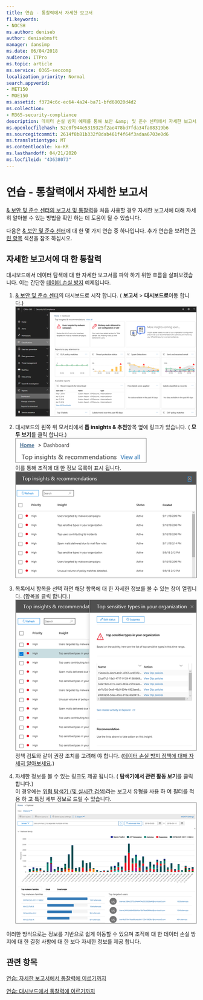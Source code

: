 ```yaml
---
title: 연습 - 통찰력에서 자세한 보고서
f1.keywords:
- NOCSH
ms.author: deniseb
author: denisebmsft
manager: dansimp
ms.date: 06/04/2018
audience: ITPro
ms.topic: article
ms.service: O365-seccomp
localization_priority: Normal
search.appverid:
- MET150
- MOE150
ms.assetid: f3724c6c-ec64-4a24-ba71-bfd68020d4d2
ms.collection:
- M365-security-compliance
description: 데이터 손실 방지 예제를 통해 보안 &amp; 및 준수 센터에서 자세한 보고서로 이동 하는 방법에 대해 알아봅니다.
ms.openlocfilehash: 52c0f944e5319325f2ae478bd7fda34fa08319b6
ms.sourcegitcommit: 2614f8b81b332f8dab461f4f64f3adaa6703e0d6
ms.translationtype: MT
ms.contentlocale: ko-KR
ms.lasthandoff: 04/21/2020
ms.locfileid: "43638073"
---
```

# <a name="walkthrough---from-an-insight-to-a-detailed-report"></a>연습 - 통찰력에서 자세한 보고서

[ &amp; 보안 및 준수 센터의 보고서 및 통찰력](reports-and-insights-in-security-and-compliance.md)을 처음 사용할 경우 자세한 보고서에 대해 자세히 알아볼 수 있는 방법을 확인 하는 데 도움이 될 수 있습니다. 
  
다음은 [ &amp; 보안 및 준수 센터](https://protection.office.com)에 대 한 몇 가지 연습 중 하나입니다. 추가 연습을 보려면 [관련 항목](#related-topics) 섹션을 참조 하십시오. 
  
## <a name="from-an-insight-to-a-detailed-report"></a>자세한 보고서에 대 한 통찰력

대시보드에서 데이터 탐색에 대 한 자세한 보고서를 파악 하기 위한 흐름을 살펴보겠습니다. 이는 간단한 [데이터 손실 방지](../../compliance/data-loss-prevention-policies.md) 예제입니다. 
  
1. [ &amp; 보안 및 준수 센터](https://protection.office.com)의 대시보드로 시작 합니다. ( **보고서** \> **대시보드로**이동 합니다.)<br/>![보안 &amp; 및 준수 센터에서 보고서 \> 대시보드를 선택 합니다.](../../media/2a668c3d-3fa3-4e37-8149-46989b33ae8c.png)
  
2. 대시보드의 왼쪽 위 모서리에서 **톱 insights &amp; 추천**항목 옆에 링크가 있습니다. ( **모두 보기**를 클릭 합니다.)<br/>![보안 &amp; 및 준수 센터에서 보고서 \> 대시보드를 선택 하 여 톱 insights를 확인 합니다.](../../media/9bb64e11-494f-40a4-ab3d-8d3c7789f300.png)<br/>이를 통해 조직에 대 한 정보 목록이 표시 됩니다.<br/>![보안 &amp; 및 준수 센터에서 목록의 모든 정보를 볼 수 있습니다.](../../media/1289af77-bf5a-444a-97a1-03d8a83f75a9.png)
  
3. 목록에서 항목을 선택 하면 해당 항목에 대 한 자세한 정보를 볼 수 있는 창이 열립니다. (항목을 클릭 합니다.)<br/>![선택한 통찰력에 대 한 세부 정보](../../media/dcbb389f-23b0-4031-b789-4a49068af85a.png)<br/>정책 검토와 같이 권장 조치를 고려해 야 합니다. ([데이터 손실 방지 정책에 대해 자세히 알아보세요](../../compliance/data-loss-prevention-policies.md).)
    
4. 자세한 정보를 볼 수 있는 링크도 제공 됩니다. ( **탐색기에서 관련 활동 보기**를 클릭 합니다.)<br/>이 경우에는 [위협 탐색기 (및 실시간 검색)](threat-explorer.md)라는 보고서 유형을 사용 하 여 필터를 적용 하 고 특정 세부 정보로 드릴 수 있습니다.<br/>![선택한 통찰력에 대 한 보다 자세한 정보가 있는 탐색기 보기](../../media/3ad15b15-7158-44b7-beda-013351bd868e.png)
  
이러한 방식으로는 정보를 기반으로 쉽게 이동할 수 있으며 조직에 대 한 데이터 손실 방지에 대 한 결정 사항에 대 한 보다 자세한 정보를 제공 합니다.
  
## <a name="related-topics"></a>관련 항목

[연습: 자세한 보고서에서 통찰력에 이르기까지](from-a-detailed-report-to-an-insight.md)
  
[연습: 대시보드에서 통찰력에 이르기까지](from-a-dashboard-to-an-insight.md)
  

